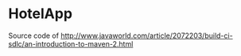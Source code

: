 HotelApp
========

Source code of http://www.javaworld.com/article/2072203/build-ci-sdlc/an-introduction-to-maven-2.html

